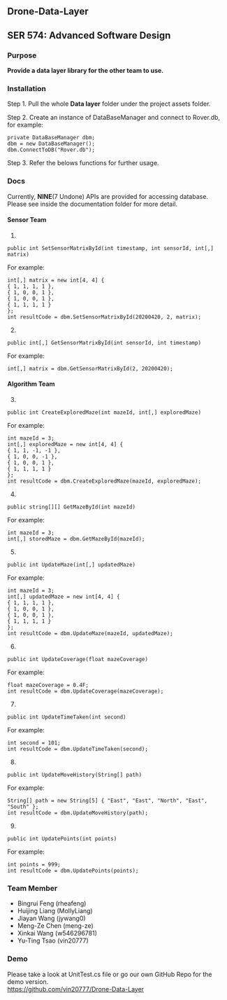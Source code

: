 ## Drone-Data-Layer
## SER 574: Advanced Software Design

### Purpose
**Provide a data layer library for the other team to use.**

### Installation
Step 1. Pull the whole **Data layer** folder under the project assets folder.

Step 2. Create an instance of DataBaseManager and connect to Rover.db, for example:
```
private DataBaseManager dbm;
dbm = new DataBaseManager();
dbm.ConnectToDB("Rover.db");
```

Step 3. Refer the belows functions for further usage.

### Docs
Currently, **NINE**(7 Undone) APIs are provided for accessing database.
Please see inside the documentation folder for more detail.

#### Sensor Team
1. 
```
public int SetSensorMatrixById(int timestamp, int sensorId, int[,] matrix)
```
For example:<br>
```
int[,] matrix = new int[4, 4] { 
{ 1, 1, 1, 1 }, 
{ 1, 0, 0, 1 }, 
{ 1, 0, 0, 1 }, 
{ 1, 1, 1, 1 } 
};
int resultCode = dbm.SetSensorMatrixById(20200420, 2, matrix);
```

2. 
```
public int[,] GetSensorMatrixById(int sensorId, int timestamp)
```
For example:<br>
```
int[,] matrix = dbm.GetSensorMatrixById(2, 20200420);
```

#### Algorithm Team
3.
```
public int CreateExploredMaze(int mazeId, int[,] exploredMaze)
```
For example:<br>
```
int mazeId = 3;
int[,] exploredMaze = new int[4, 4] { 
{ 1, 1, -1, -1 }, 
{ 1, 0, 0, -1 }, 
{ 1, 0, 0, 1 }, 
{ 1, 1, 1, 1 } 
};
int resultCode = dbm.CreateExploredMaze(mazeId, exploredMaze);
```

4.
```
public string[][] GetMazeById(int mazeId)
```
For example:<br>
```
int mazeId = 3;
int[,] storedMaze = dbm.GetMazeById(mazeId);
```

5.
```
public int UpdateMaze(int[,] updatedMaze)
```
For example:<br>
```
int mazeId = 3;
int[,] updatedMaze = new int[4, 4] { 
{ 1, 1, 1, 1 }, 
{ 1, 0, 0, 1 }, 
{ 1, 0, 0, 1 }, 
{ 1, 1, 1, 1 } 
};
int resultCode = dbm.UpdateMaze(mazeId, updatedMaze);
```

6.
```
public int UpdateCoverage(float mazeCoverage)
```
For example:<br>
```
float mazeCoverage = 0.4F;
int resultCode = dbm.UpdateCoverage(mazeCoverage);
```

7.
```
public int UpdateTimeTaken(int second)
```
For example:<br>
```
int second = 101;
int resultCode = dbm.UpdateTimeTaken(second);
```

8.
```
public int UpdateMoveHistory(String[] path)
```
For example:<br>
```
String[] path = new String[5] { "East", "East", "North", "East", "South" };
int resultCode = dbm.UpdateMoveHistory(path);
```

9.
```
public int UpdatePoints(int points)
```
For example:<br>
```
int points = 999;
int resultCode = dbm.UpdatePoints(points);
```

### Team Member
* Bingrui Feng (rheafeng)
* Huijing Liang (MollyLiang)
* Jiayan Wang (jywang0)
* Meng-Ze Chen (meng-ze)
* Xinkai Wang (w546296781)
* Yu-Ting Tsao (vin20777)

### Demo
Please take a look at UnitTest.cs file or go our own GitHub Repo for the demo version.<br>
https://github.com/vin20777/Drone-Data-Layer


